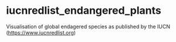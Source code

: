 # iucnredlist_endangered_plants
Visualisation of global endagered species as published by the IUCN (https://www.iucnredlist.org)
